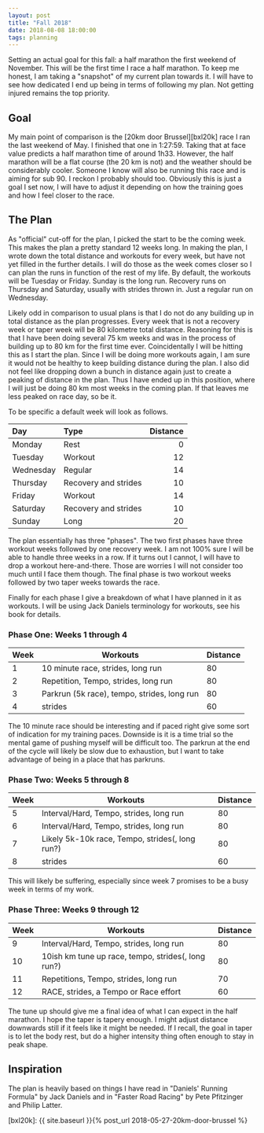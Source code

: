 ```yaml
---
layout: post
title: "Fall 2018"
date: 2018-08-08 18:00:00
tags: planning
---
```


Setting an actual goal for this fall: a half marathon the first weekend of
November. This will be the first time I race a half marathon. To keep me
honest, I am taking a "snapshot" of my current plan towards it. I will have to
see how dedicated I end up being in terms of following my plan. Not getting
injured remains the top priority.

## Goal

My main point of comparison is the [20km door Brussel][bxl20k] race I ran the
last weekend of May. I finished that one in 1:27:59. Taking that at face value
predicts a half marathon time of around 1h33. However, the half marathon will
be a flat course (the 20 km is not) and the weather should be considerably
cooler. Someone I know will also be running this race and is aiming for sub 90.
I reckon I probably should too. Obviously this is just a goal I set now, I will
have to adjust it depending on how the training goes and how I feel closer to
the race.

## The Plan

As "official" cut-off for the plan, I picked the start to be the coming week.
This makes the plan a pretty standard 12 weeks long. In making the plan, I
wrote down the total distance and workouts for every week, but have not yet
filled in the further details. I will do those as the week comes closer so I
can plan the runs in function of the rest of my life. By default, the workouts
will be Tuesday or Friday. Sunday is the long run. Recovery runs on Thursday
and Saturday, usually with strides thrown in. Just a regular run on Wednesday.

Likely odd in comparison to usual plans is that I do not do any building up in
total distance as the plan progresses. Every week that is not a recovery week
or taper week will be 80 kilometre total distance. Reasoning for this is that I
have been doing several 75 km weeks and was in the process of building up to 80
km for the first time ever. Coincidentally I will be hitting this as I start
the plan. Since I will be doing more workouts again, I am sure it would not be
healthy to keep building distance during the plan. I also did not feel like
dropping down a bunch in distance again just to create a peaking of distance in
the plan. Thus I have ended up in this position, where I will just be doing 80
km most weeks in the coming plan. If that leaves me less peaked on race day, so
be it.

To be specific a default week will look as follows.

| Day | Type | Distance |
|:----|:-----|---------:|
| Monday | Rest | 0 |
| Tuesday | Workout | 12 |
| Wednesday | Regular | 14 |
| Thursday | Recovery and strides | 10 |
| Friday | Workout | 14 |
| Saturday | Recovery and strides | 10 |
| Sunday | Long | 20 |

The plan essentially has three "phases". The two first phases have three
workout weeks followed by one recovery week.  I am not 100% sure I will be able
to handle three weeks in a row. If it turns out I cannot, I will have to drop a
workout here-and-there. Those are worries I will not consider too much until I
face them though. The final phase is two workout weeks followed by two taper
weeks towards the race.

Finally for each phase I give a breakdown of what I have planned in it as
workouts. I will be using Jack Daniels terminology for workouts, see his book
for details.

### Phase One: Weeks 1 through 4

| Week | Workouts | Distance |
|------|----------|----------|
| 1 | 10 minute race, strides, long run | 80 |
| 2 | Repetition, Tempo, strides, long run | 80 |
| 3 | Parkrun (5k race), tempo, strides, long run | 80 |
| 4 | strides | 60 |

The 10 minute race should be interesting and if paced right give some sort of
indication for my training paces. Downside is it is a time trial so the mental
game of pushing myself will be difficult too. The parkrun at the end of the
cycle will likely be slow due to exhaustion, but I want to take advantage of
being in a place that has parkruns.

### Phase Two: Weeks 5 through 8

| Week | Workouts | Distance |
|------|----------|----------|
| 5 | Interval/Hard, Tempo, strides, long run | 80 |
| 6 | Interval/Hard, Tempo, strides, long run | 80 |
| 7 | Likely 5k-10k race, Tempo, strides(, long run?) | 80 |
| 8 | strides | 60 |

This will likely be suffering, especially since week 7 promises to be a busy
week in terms of my work.

### Phase Three: Weeks 9 through 12

| Week | Workouts | Distance |
|------|----------|----------|
| 9 | Interval/Hard, Tempo, strides, long run | 80 |
| 10 | 10ish km tune up race, tempo, strides(, long run?) | 80 |
| 11 | Repetitions, Tempo, strides, long run | 70 |
| 12 | RACE, strides, a Tempo or Race effort | 60 |

The tune up should give me a final idea of what I can expect in the half
marathon. I hope the taper is tapery enough. I might adjust distance downwards
still if it feels like it might be needed. If I recall, the goal in taper is to
let the body rest, but do a higher intensity thing often enough to stay in peak
shape.

## Inspiration

The plan is heavily based on things I have read in "Daniels' Running Formula"
by Jack Daniels and in "Faster Road Racing" by Pete Pfitzinger and Philip
Latter.

[bxl20k]: {{ site.baseurl }}{% post_url 2018-05-27-20km-door-brussel %}
